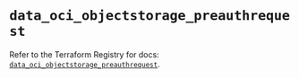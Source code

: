 # `data_oci_objectstorage_preauthrequest`

Refer to the Terraform Registry for docs: [`data_oci_objectstorage_preauthrequest`](https://registry.terraform.io/providers/hashicorp/oci/7.19.0/docs/data-sources/objectstorage_preauthrequest).
